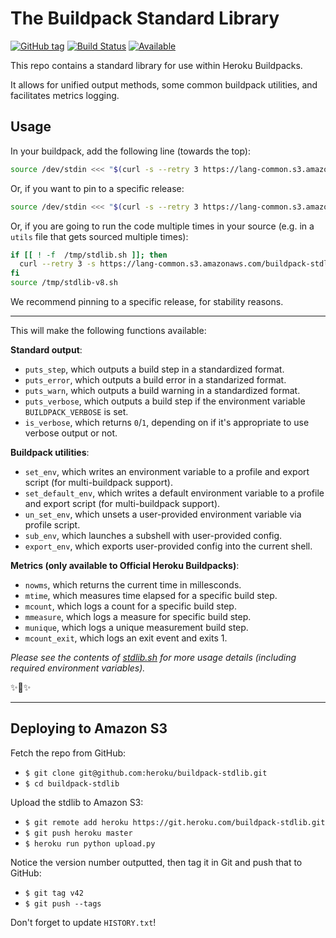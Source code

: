 # The Buildpack Standard Library

[![GitHub tag](https://img.shields.io/github/tag/heroku/buildpack-stdlib.svg)]()
[![Build Status](https://img.shields.io/travis/heroku/buildpack-stdlib/master.svg)](https://travis-ci.org/heroku/buildpack-stdlib)
[![Available](https://img.shields.io/website-up-down-green-red/http/lang-common.s3.amazonaws.com.svg?label=Deployment%20Available)]()


This repo contains a standard library for use within Heroku Buildpacks.

It allows for unified output methods, some common buildpack utilities, and facilitates metrics logging.

## Usage

In your buildpack, add the following line (towards the top):

```bash
source /dev/stdin <<< "$(curl -s --retry 3 https://lang-common.s3.amazonaws.com/buildpack-stdlib/latest/stdlib.sh)"
```

Or, if you want to pin to a specific release:

```bash
source /dev/stdin <<< "$(curl -s --retry 3 https://lang-common.s3.amazonaws.com/buildpack-stdlib/v4/stdlib.sh)"
```

Or, if you are going to run the code multiple times in your source (e.g. in a `utils` file that gets sourced multiple times):

```bash
if [[ ! -f  /tmp/stdlib.sh ]]; then
  curl --retry 3 -s https://lang-common.s3.amazonaws.com/buildpack-stdlib/v8/stdlib.sh > /tmp/stdlib-v8.sh
fi
source /tmp/stdlib-v8.sh
```

We recommend pinning to a specific release, for stability reasons.

------------------------

 This will make the following functions available:

**Standard output**:

- `puts_step`, which outputs a build step in a standardized format.
- `puts_error`, which outputs a build error in a standarized format.
- `puts_warn`, which outputs a build warning in a standardized format.
- `puts_verbose`, which outputs a build step if the environment variable `BUILDPACK_VERBOSE` is set.
- `is_verbose`, which returns `0`/`1`, depending on if it's appropriate to use verbose output or not.

**Buildpack utilities**:

- `set_env`, which writes an environment variable to a profile and export script (for multi-buildpack support).
- `set_default_env`, which writes a default environment variable to a profile and export script (for multi-buildpack support).
- `un_set_env`, which unsets a user-provided environment variable via profile script.
- `sub_env`, which launches a subshell with user-provided config.
- `export_env`, which exports user-provided config into the current shell.

**Metrics (only available to Official Heroku Buildpacks)**:

- `nowms`, which returns the current time in millesconds.
- `mtime`, which measures time elapsed for a specific build step.
- `mcount`, which logs a count for a specific build step.
- `mmeasure`, which logs a measure for specific build step.
- `munique`, which logs a unique measurement build step.
- `mcount_exit`, which logs an exit event and exits 1.

*Please see the contents of [stdlib.sh](https://github.com/heroku/buildpack-stdlib/blob/master/stdlib.sh) for more usage details (including required environment variables).*

✨🍰✨


--------------------------

## Deploying to Amazon S3

Fetch the repo from GitHub:

- `$ git clone git@github.com:heroku/buildpack-stdlib.git`
- `$ cd buildpack-stdlib`

Upload the stdlib to Amazon S3:

- `$ git remote add heroku https://git.heroku.com/buildpack-stdlib.git`
- `$ git push heroku master`
- `$ heroku run python upload.py`

Notice the version number outputted, then tag it in Git and push that to GitHub:
- `$ git tag v42`
- `$ git push --tags`

Don't forget to update `HISTORY.txt`!
